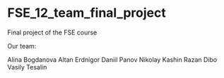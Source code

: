 # FSE_12_team_final_project
Final project of the FSE course

Our team:

Alina Bogdanova
Altan Erdnigor
Daniil Panov
Nikolay Kashin 
Razan Dibo
Vasily Tesalin
